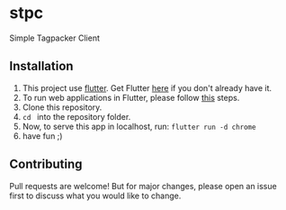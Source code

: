# stpc

Simple Tagpacker Client

## Installation

1. This project use [flutter](https://flutter.dev/). Get Flutter [here](https://flutter.dev/docs/get-started/install) if you don't already have it.
2. To run web applications in Flutter, please follow [this](https://flutter.dev/docs/get-started/web#set-up) steps.
3. Clone this repository.
4. ```cd ``` into the repository folder.
5. Now, to serve this app in localhost, run: ```flutter run -d chrome ```
6. have fun ;)


## Contributing
Pull requests are welcome! But for major changes, please open an issue first to discuss what you would like to change.